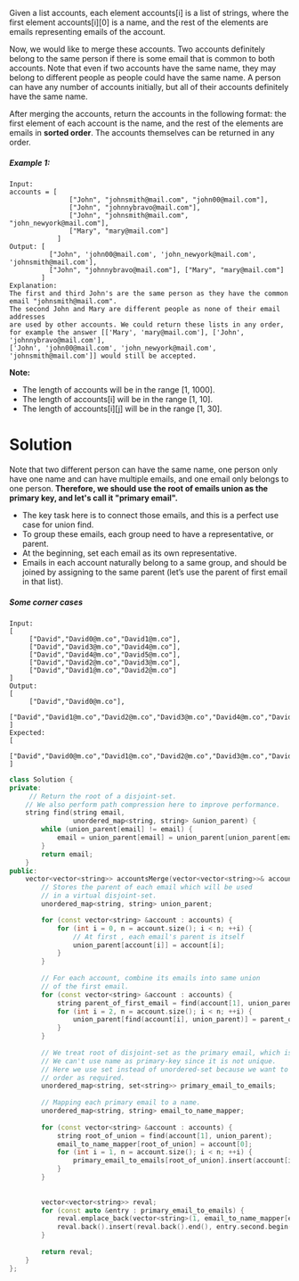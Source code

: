 Given a list accounts, each element accounts[i] is a list of strings, where the first element accounts[i][0] is a name, and the rest of the elements are emails representing emails of the account.

Now, we would like to merge these accounts. Two accounts definitely belong to the same person if there is some email that is common to both accounts. Note that even if two accounts have the same name, they may belong to different people as people could have the same name. A person can have any number of accounts initially, but all of their accounts definitely have the same name.

After merging the accounts, return the accounts in the following format: the first element of each account is the name, and the rest of the elements are emails in __sorted order__. The accounts themselves can be returned in any order.

##### Example 1:

```
Input: 
accounts = [
               ["John", "johnsmith@mail.com", "john00@mail.com"], 
               ["John", "johnnybravo@mail.com"], 
               ["John", "johnsmith@mail.com", "john_newyork@mail.com"], 
               ["Mary", "mary@mail.com"]
            ]
Output: [
          ["John", 'john00@mail.com', 'john_newyork@mail.com', 'johnsmith@mail.com'],  
          ["John", "johnnybravo@mail.com"], ["Mary", "mary@mail.com"]
        ]
Explanation: 
The first and third John's are the same person as they have the common email "johnsmith@mail.com".
The second John and Mary are different people as none of their email addresses 
are used by other accounts. We could return these lists in any order, 
for example the answer [['Mary', 'mary@mail.com'], ['John', 'johnnybravo@mail.com'], 
['John', 'john00@mail.com', 'john_newyork@mail.com', 'johnsmith@mail.com']] would still be accepted.
```

__Note:__

* The length of accounts will be in the range [1, 1000].
* The length of accounts[i] will be in the range [1, 10].
* The length of accounts[i][j] will be in the range [1, 30].

# Solution

Note that two different person can have the same name, one person only have one name and can have multiple emails, and one email only belongs to one person. __Therefore, we should use the root of emails union as the primary key, and let's call it "primary email".__

* The key task here is to connect those emails, and this is a perfect use case for union find.  
* To group these emails, each group need to have a representative, or parent.  
* At the beginning, set each email as its own representative.  
* Emails in each account naturally belong to a same group, and should be joined by assigning to the same parent (let’s use the parent of first email in that list).  


##### Some corner cases

```
Input:
[
     ["David","David0@m.co","David1@m.co"],
     ["David","David3@m.co","David4@m.co"],
     ["David","David4@m.co","David5@m.co"],
     ["David","David2@m.co","David3@m.co"],
     ["David","David1@m.co","David2@m.co"]
]
Output:
[
     ["David","David0@m.co"],
     ["David","David1@m.co","David2@m.co","David3@m.co","David4@m.co","David5@m.co"]
]
Expected:
[
     ["David","David0@m.co","David1@m.co","David2@m.co","David3@m.co","David4@m.co","David5@m.co"]
]
```

```cpp
class Solution {
private:
     // Return the root of a disjoint-set.
    // We also perform path compression here to improve performance.
    string find(string email,
                unordered_map<string, string> &union_parent) {
        while (union_parent[email] != email) {
            email = union_parent[email] = union_parent[union_parent[email]];
        }
        return email;
    }
public:
    vector<vector<string>> accountsMerge(vector<vector<string>>& accounts) {
        // Stores the parent of each email which will be used 
        // in a virtual disjoint-set.
        unordered_map<string, string> union_parent;

        for (const vector<string> &account : accounts) {
            for (int i = 0, n = account.size(); i < n; ++i) {
                // At first , each email's parent is itself
                union_parent[account[i]] = account[i];
            }
        }
        
        // For each account, combine its emails into same union
        // of the first email.
        for (const vector<string> &account : accounts) {
            string parent_of_first_email = find(account[1], union_parent);
            for (int i = 2, n = account.size(); i < n; ++i) {
                union_parent[find(account[i], union_parent)] = parent_of_first_email;
            }
        }
        
        // We treat root of disjoint-set as the primary email, which is unique.
        // We can't use name as primary-key since it is not unique.
        // Here we use set instead of unordered-set because we want to keep the insertion
        // order as required.
        unordered_map<string, set<string>> primary_email_to_emails;
        
        // Mapping each primary email to a name.
        unordered_map<string, string> email_to_name_mapper;
        
        for (const vector<string> &account : accounts) {
            string root_of_union = find(account[1], union_parent);
            email_to_name_mapper[root_of_union] = account[0];
            for (int i = 1, n = account.size(); i < n; ++i) {
                primary_email_to_emails[root_of_union].insert(account[i]);
            }
        }
        
        
        vector<vector<string>> reval;
        for (const auto &entry : primary_email_to_emails) {
            reval.emplace_back(vector<string>(1, email_to_name_mapper[entry.first]));
            reval.back().insert(reval.back().end(), entry.second.begin(), entry.second.end());
        }
        
        return reval;
    }
};
```
